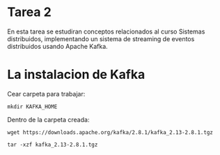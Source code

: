 # Tarea 2

En esta tarea se estudiran conceptos relacionados al curso Sistemas distribuidos, implementando un sistema de streaming de eventos distribuidos usando Apache Kafka.


# La instalacion de Kafka
Cear carpeta para trabajar:
```
mkdir KAFKA_HOME
```
Dentro de la carpeta creada:
```
wget https://downloads.apache.org/kafka/2.8.1/kafka_2.13-2.8.1.tgz 
```

```
tar -xzf kafka_2.13-2.8.1.tgz 
```

